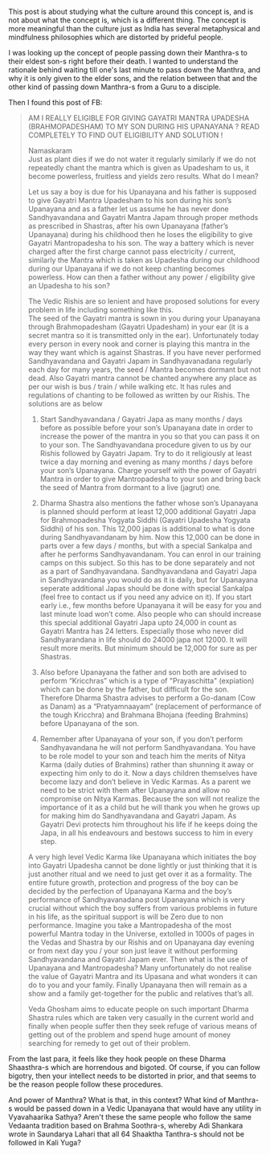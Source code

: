 This post is about studying what the culture around this concept is, and is not about what the concept is, which is a different thing. The concept is more meaningful than the culture just as India has several metaphysical and mindfulness philosophies which are distorted by prideful people.

I was looking up the concept of people passing down their Manthra-s to their eldest son-s right before their death. I wanted to understand the rationale behind waiting till one's last minute to pass down the Manthra, and why it is only given to the elder sons, and the relation between that and the other kind of passing down Manthra-s from a Guru to a disciple.

Then I found this post of FB:

> AM I REALLY ELIGIBLE FOR GIVING GAYATRI MANTRA UPADESHA (BRAHMOPADESHAM) TO MY SON DURING HIS UPANAYANA ? READ COMPLETELY TO FIND OUT ELIGIBILITY AND SOLUTION !  
>   
> Namaskaram  
> Just as plant dies if we do not water it regularly similarly if we do not repeatedly chant the mantra which is given as Upadesham to us, it become powerless, fruitless and yields zero results. What do I mean?  
>   
> Let us say a boy is due for his Upanayana and his father is supposed to give Gayatri Mantra Upadesham to his son during his son’s Upanayana and as a father let us assume he has never done Sandhyavandana and Gayatri Mantra Japam through proper methods as prescribed in Shastras, after his own Upanayana (father’s Upanayana) during his childhood then he loses the eligibility to give Gayatri Mantropadesha to his son. The way a battery which is never charged after the first charge cannot pass electricity / current, similarly the Mantra which is taken as Upadesha during our childhood during our Upanayana if we do not keep chanting becomes powerless. How can then a father without any power / eligibility give an Upadesha to his son?  
>   
> The Vedic Rishis are so lenient and have proposed solutions for every problem in life including something like this.  
> The seed of the Gayatri mantra is sown in you during your Upanayana through Brahmopadesham (Gayatri Upadesham) in your ear (it is a secret mantra so it is transmitted only in the ear). Unfortunately today every person in every nook and corner is playing this mantra in the way they want which is against Shastras. If you have never performed Sandhyavandana and Gayatri Japam in Sandhyavanadana regularly each day for many years, the seed / Mantra becomes dormant but not dead. Also Gayatri mantra cannot be chanted anywhere any place as per our wish is bus / train / while walking etc. It has rules and regulations of chanting to be followed as written by our Rishis. The solutions are as below  
>   
> 1. Start Sandhyavandana / Gayatri Japa as many months / days before as possible before your son’s Upanayana date in order to increase the power of the mantra in you so that you can pass it on to your son. The Sandhyavandana procedure given to us by our Rishis followed by Gayatri Japam. Try to do it religiously at least twice a day morning and evening as many months / days before your son’s Upanayana. Charge yourself with the power of Gayatri Mantra in order to give Mantropadesha to your son and bring back the seed of Mantra from dormant to a live (jagrut) one.
>   
> 2. Dharma Shastra also mentions the father whose son’s Upanayana is planned should perform at least 12,000 additional Gayatri Japa for Brahmopadesha Yogyata Siddhi (Gayatri Upadesha Yogyata Siddhi) of his son. This 12,000 japas is additional to what is done during Sandhyavandanam by him. Now this 12,000 can be done in parts over a few days / months, but with a special Sankalpa and after he performs Sandhyavandanam. You can enrol in our training camps on this subject. So this has to be done separately and not as a part of Sandhyavandana. Sandhyavandana and Gayatri Japa in Sandhyavandana you would do as it is daily, but for Upanayana seperate additional Japas should be done with special Sankalpa (feel free to contact us if you need any advice on it). If you start early i.e., few months before Upanayana it will be easy for you and last minute load won’t come. Also people who can should increase this special additional Gayatri Japa upto 24,000 in count as Gayatri Mantra has 24 letters. Especially those who never did Sandhyarandana in life should do 24000 japa not 12000. It will result more merits. But minimum should be 12,000 for sure as per Shastras.
>   
> 3. Also before Upanayana the father and son both are advised to perform “Kricchras” which is a type of "Prayaschitta" (expiation) which can be done by the father, but difficult for the son. Therefore Dharma Shastra advises to perform a Go-danam (Cow as Danam) as a “Pratyamnaayam” (replacement of performance of the tough Kricchra) and Brahmana Bhojana (feeding Brahmins) before Upanayana of the son.
>   
> 4. Remember after Upanayana of your son, if you don’t perform Sandhyavandana he will not perform Sandhyavandana. You have to be role model to your son and teach him the merits of Nitya Karma (daily duties of Brahmins) rather than shunning it away or expecting him only to do it. Now a days children themselves have become lazy and don’t believe in Vedic Karmas. As a parent we need to be strict with them after Upanayana and allow no compromise on Nitya Karmas. Because the son will not realize the importance of it as a child but he will thank you when he grows up for making him do Sandhyavandana and Gayatri Japam. As Gayatri Devi protects him throughout his life if he keeps doing the Japa, in all his endeavours and bestows success to him in every step.
>   
> A very high level Vedic Karma like Upanayana which initiates the boy into Gayatri Upadesha cannot be done lightly or just thinking that it is just another ritual and we need to just get over it as a formality. The entire future growth, protection and progress of the boy can be decided by the perfection of Upanayana Karma and the boy’s performance of Sandhyavanadana post Upanayana which is very crucial without which the boy suffers from various problems in future in his life, as the spiritual support is will be Zero due to non performance. Imagine you take a Mantropadesha of the most powerful Mantra today in the Universe, extolled in 1000s of pages in the Vedas and Shastra by our Rishis and on Upanayana day evening or from next day you / your son just leave it without performing Sandhyavandana and Gayatri Japam ever. Then what is the use of Upanayana and Mantropadesha? Many unfortunately do not realise the value of Gayatri Mantra and its Upasana and what wonders it can do to you and your family. Finally Upanayana then will remain as a show and a family get-together for the public and relatives that’s all.  
>   
> Veda Ghosham aims to educate people on such important Dharma Shastra rules which are taken very casually in the current world and finally when people suffer then they seek refuge of various means of getting out of the problem and spend huge amount of money searching for remedy to get out of their problem.  

From the last para, it feels like they hook people on these Dharma Shaasthra-s which are horrendous and bigoted. Of course, if you can follow bigotry, then your intellect needs to be distorted in prior, and that seems to be the reason people follow these procedures.

And power of Manthra? What is that, in this context? What kind of Manthra-s would be passed down in a Vedic Upanayana that would have any utility in Vyavahaarika Sathya? Aren't these the same people who follow the same Vedaanta tradition based on Brahma Soothra-s, whereby Adi Shankara wrote in Saundarya Lahari that all 64 Shaaktha Tanthra-s should not be followed in Kali Yuga?


